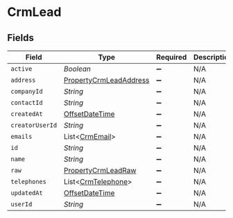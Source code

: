# CrmLead


## Fields

| Field                                                                                     | Type                                                                                      | Required                                                                                  | Description                                                                               |
| ----------------------------------------------------------------------------------------- | ----------------------------------------------------------------------------------------- | ----------------------------------------------------------------------------------------- | ----------------------------------------------------------------------------------------- |
| `active`                                                                                  | *Boolean*                                                                                 | :heavy_minus_sign:                                                                        | N/A                                                                                       |
| `address`                                                                                 | [PropertyCrmLeadAddress](../../models/shared/PropertyCrmLeadAddress.md)                   | :heavy_minus_sign:                                                                        | N/A                                                                                       |
| `companyId`                                                                               | *String*                                                                                  | :heavy_minus_sign:                                                                        | N/A                                                                                       |
| `contactId`                                                                               | *String*                                                                                  | :heavy_minus_sign:                                                                        | N/A                                                                                       |
| `createdAt`                                                                               | [OffsetDateTime](https://docs.oracle.com/javase/8/docs/api/java/time/OffsetDateTime.html) | :heavy_minus_sign:                                                                        | N/A                                                                                       |
| `creatorUserId`                                                                           | *String*                                                                                  | :heavy_minus_sign:                                                                        | N/A                                                                                       |
| `emails`                                                                                  | List<[CrmEmail](../../models/shared/CrmEmail.md)>                                         | :heavy_minus_sign:                                                                        | N/A                                                                                       |
| `id`                                                                                      | *String*                                                                                  | :heavy_minus_sign:                                                                        | N/A                                                                                       |
| `name`                                                                                    | *String*                                                                                  | :heavy_minus_sign:                                                                        | N/A                                                                                       |
| `raw`                                                                                     | [PropertyCrmLeadRaw](../../models/shared/PropertyCrmLeadRaw.md)                           | :heavy_minus_sign:                                                                        | N/A                                                                                       |
| `telephones`                                                                              | List<[CrmTelephone](../../models/shared/CrmTelephone.md)>                                 | :heavy_minus_sign:                                                                        | N/A                                                                                       |
| `updatedAt`                                                                               | [OffsetDateTime](https://docs.oracle.com/javase/8/docs/api/java/time/OffsetDateTime.html) | :heavy_minus_sign:                                                                        | N/A                                                                                       |
| `userId`                                                                                  | *String*                                                                                  | :heavy_minus_sign:                                                                        | N/A                                                                                       |